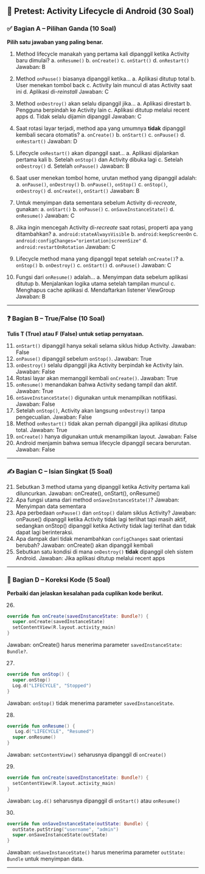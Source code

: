 ## 📄 **Pretest: Activity Lifecycle di Android (30 Soal)**

### ✅ **Bagian A – Pilihan Ganda (10 Soal)**

**Pilih satu jawaban yang paling benar.**

1. Method lifecycle manakah yang pertama kali dipanggil ketika Activity baru dimulai?
   a. `onResume()`
   b. `onCreate()`
   c. `onStart()`
   d. `onRestart()`
   Jawaban: B

2. Method `onPause()` biasanya dipanggil ketika...
   a. Aplikasi ditutup total
   b. User menekan tombol back
   c. Activity lain muncul di atas Activity saat ini
   d. Aplikasi di-_reinstall_
   Jawaban: C

3. Method `onDestroy()` akan selalu dipanggil jika...
   a. Aplikasi direstart
   b. Pengguna berpindah ke Activity lain
   c. Aplikasi ditutup melalui recent apps
   d. Tidak selalu dijamin dipanggil
   Jawaban: C

4. Saat rotasi layar terjadi, method apa yang umumnya **tidak** dipanggil kembali secara otomatis?
   a. `onCreate()`
   b. `onStart()`
   c. `onPause()`
   d. `onRestart()`
   Jawaban: D

5. Lifecycle `onRestart()` akan dipanggil saat...
   a. Aplikasi dijalankan pertama kali
   b. Setelah `onStop()` dan Activity dibuka lagi
   c. Setelah `onDestroy()`
   d. Setelah `onPause()`
   Jawaban: B


6. Saat user menekan tombol home, urutan method yang dipanggil adalah:
   a. `onPause()`, `onDestroy()`
   b. `onPause()`, `onStop()`
   c. `onStop()`, `onDestroy()`
   d. `onCreate()`, `onStart()`
   Jawaban: B

7. Untuk menyimpan data sementara sebelum Activity di-_recreate_, gunakan:
   a. `onStart()`
   b. `onPause()`
   c. `onSaveInstanceState()`
   d. `onResume()`
   Jawaban: C

8. Jika ingin mencegah Activity di-_recreate_ saat rotasi, properti apa yang ditambahkan?
   a. `android:stateAlwaysVisible`
   b. `android:keepScreenOn`
   c. `android:configChanges="orientation|screenSize"`
   d. `android:restartOnRotation`
   Jawaban: C

9. Lifecycle method mana yang dipanggil tepat setelah `onCreate()`?
   a. `onStop()`
   b. `onDestroy()`
   c. `onStart()`
   d. `onPause()`
   Jawaban: C

10. Fungsi dari `onResume()` adalah...
    a. Menyimpan data sebelum aplikasi ditutup
    b. Menjalankan logika utama setelah tampilan muncul
    c. Menghapus cache aplikasi
    d. Mendaftarkan listener ViewGroup
    Jawaban: B

---

### ❓ **Bagian B – True/False (10 Soal)**

**Tulis T (True) atau F (False) untuk setiap pernyataan.**

11. `onStart()` dipanggil hanya sekali selama siklus hidup Activity.
Jawaban: False
12. `onPause()` dipanggil sebelum `onStop()`.
Jawaban: True
13. `onDestroy()` selalu dipanggil jika Activity berpindah ke Activity lain.
Jawaban: False
14. Rotasi layar akan memanggil kembali `onCreate()`.
Jawaban: True
15. `onResume()` menandakan bahwa Activity sedang tampil dan aktif.
Jawaban: True
16. `onSaveInstanceState()` digunakan untuk menampilkan notifikasi.
Jawaban: False
17. Setelah `onStop()`, Activity akan langsung `onDestroy()` tanpa pengecualian.
Jawaban: False
18. Method `onRestart()` tidak akan pernah dipanggil jika aplikasi ditutup total.
Jawaban: True
19. `onCreate()` hanya digunakan untuk menampilkan layout.
Jawaban: False
20. Android menjamin bahwa semua lifecycle dipanggil secara berurutan.
Jawaban: False
---

### ✍️ **Bagian C – Isian Singkat (5 Soal)**

21. Sebutkan 3 method utama yang dipanggil ketika Activity pertama kali diluncurkan.
Jawaban: onCreate(), onStart(), onResume()
22. Apa fungsi utama dari method `onSaveInstanceState()`?
Jawaban: Menyimpan data sementara
23. Apa perbedaan `onPause()` dan `onStop()` dalam siklus Activity?
Jawaban: onPause() dipanggil ketika Activity tidak lagi terlihat tapi masih aktif, sedangkan onStop() dipanggil ketika Activity tidak lagi terlihat dan tidak dapat lagi berinteraksi.
24. Apa dampak dari tidak menambahkan `configChanges` saat orientasi berubah?
Jawaban: onCreate() akan dipanggil kembali
25. Sebutkan satu kondisi di mana `onDestroy()` **tidak** dipanggil oleh sistem Android.
Jawaban: Jika aplikasi ditutup melalui recent apps
---

### 🔧 **Bagian D – Koreksi Kode (5 Soal)**

**Perbaiki dan jelaskan kesalahan pada cuplikan kode berikut.**

26.

```kotlin
override fun onCreate(savedInstanceState: Bundle?) {
  super.onCreate(savedInstanceState)
  setContentView(R.layout.activity_main)
}
```
Jawaban: onCreate() harus menerima parameter `savedInstanceState: Bundle?`.

27.

```kotlin
override fun onStop() {
  super.onStop()
  Log.d("LIFECYCLE", "Stopped")
}
```
Jawaban: `onStop()` tidak menerima parameter `savedInstanceState`.

28.

```kotlin
override fun onResume() {
   Log.d("LIFECYCLE", "Resumed")
  super.onResume()
}
```
Jawaban: `setContentView()` seharusnya dipanggil di `onCreate()`

29.

```kotlin
override fun onCreate(savedInstanceState: Bundle?) {
  setContentView(R.layout.activity_main)
}
```
Jawaban: `Log.d()` seharusnya dipanggil di `onStart()` atau `onResume()`

30.

```kotlin
override fun onSaveInstanceState(outState: Bundle) {
  outState.putString("username", "admin")
  super.onSaveInstanceState(outState)
}
```   
Jawaban: `onSaveInstanceState()` harus menerima parameter `outState: Bundle` untuk menyimpan data.

---
